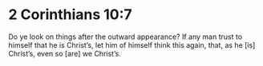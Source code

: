 # 2 Corinthians 10:7

Do ye look on things after the outward appearance? If any man trust to himself that he is Christ’s, let him of himself think this again, that, as he [is] Christ’s, even so [are] we Christ’s.